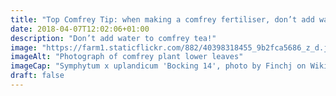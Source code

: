```yaml
---
title: "Top Comfrey Tip: when making a comfrey fertiliser, don’t add water. Simply put the chopped up comfrey in a colander (or other container with holes) and let the comfrey decompose and collect the liquid beneath. This way, it doesn’t smell like a pair of old socks 🧦"
date: 2018-04-07T12:02:06+01:00
description: "Don’t add water to comfrey tea!"
image: "https://farm1.staticflickr.com/882/40398318455_9b2fca5686_z_d.jpg"
imageAlt: "Photograph of comfrey plant lower leaves"
imageCap: "Symphytum x uplandicum 'Bocking 14', photo by Finchj on Wikimedia Commons"
draft: false
---
```


